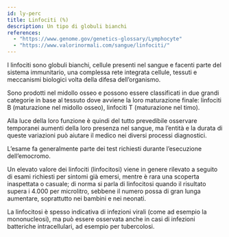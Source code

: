 ```yaml
---
id: ly-perc
title: Linfociti (%)
description: Un tipo di globuli bianchi
references:
  - "https://www.genome.gov/genetics-glossary/Lymphocyte"
  - "https://www.valorinormali.com/sangue/linfociti/"
---
```


I linfociti sono globuli bianchi, cellule presenti nel sangue e facenti parte del sistema immunitario, una complessa rete integrata cellule, tessuti e meccanismi biologici volta della difesa dell’organismo.

Sono prodotti nel midollo osseo e possono essere classificati in due grandi categorie in base al tessuto dove avviene la loro maturazione finale: linfociti B (maturazione nel midollo osseo), linfociti T (maturazione nel timo).

Alla luce della loro funzione è quindi del tutto prevedibile osservare temporanei aumenti della loro presenza nel sangue, ma l’entità e la durata di queste variazioni può aiutare il medico nei diversi processi diagnostici.

L’esame fa generalmente parte dei test richiesti durante l’esecuzione dell’emocromo.

Un elevato valore dei linfociti (linfocitosi) viene in genere rilevato a seguito di esami richiesti per sintomi già emersi, mentre è rara una scoperta inaspettata o casuale; di norma si parla di linfocitosi quando il risultato supera i 4.000 per microlitro, sebbene il numero possa di gran lunga aumentare, soprattutto nei bambini e nei neonati.

La linfocitosi è spesso indicativa di infezioni virali (come ad esempio la mononucleosi), ma può essere osservata anche in casi di infezioni batteriche intracellulari, ad esempio per tubercolosi.
